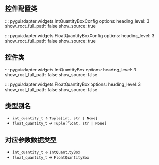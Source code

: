 ## 控件配置类
::: pyguiadapter.widgets.IntQuantityBoxConfig
    options:
        heading_level: 3
        show_root_full_path: false
        show_source: true


::: pyguiadapter.widgets.FloatQuantityBoxConfig
    options:
        heading_level: 3
        show_root_full_path: false
        show_source: true



## 控件类
::: pyguiadapter.widgets.IntQuantityBox
    options:
        heading_level: 3
        show_root_full_path: false
        show_source: false

::: pyguiadapter.widgets.FloatQuantityBox
    options:
        heading_level: 3
        show_root_full_path: false
        show_source: false

## 类型别名

- `int_quantity_t` -> `Tuple[int, str | None]`
- `float_quantity_t` -> `Tuple[float, str | None]`

## 对应参数数据类型

- `int_quantity_t` -> `IntQuantityBox`
- `float_quantity_t` -> `FloatQuantityBox`